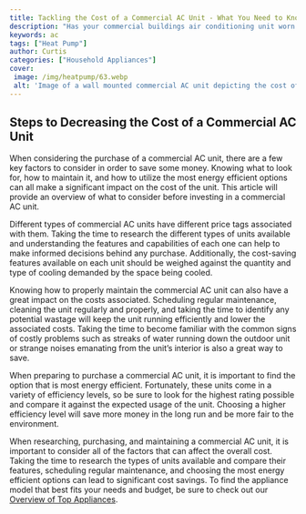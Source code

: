 ```yaml
---
title: Tackling the Cost of a Commercial AC Unit - What You Need to Know
description: "Has your commercial buildings air conditioning unit worn down Discover what factors contribute to the cost of an AC unit and how to save money in your search for an upgrade"
keywords: ac
tags: ["Heat Pump"]
author: Curtis
categories: ["Household Appliances"]
cover: 
 image: /img/heatpump/63.webp
 alt: 'Image of a wall mounted commercial AC unit depicting the cost of a commercial AC unit'
---
```

## Steps to Decreasing the Cost of a Commercial AC Unit 
When considering the purchase of a commercial AC unit, there are a few key factors to consider in order to save some money. Knowing what to look for, how to maintain it, and how to utilize the most energy efficient options can all make a significant impact on the cost of the unit. This article will provide an overview of what to consider before investing in a commercial AC unit.

Different types of commercial AC units have different price tags associated with them. Taking the time to research the different types of units available and understanding the features and capabilities of each one can help to make informed decisions behind any purchase. Additionally, the cost-saving features available on each unit should be weighed against the quantity and type of cooling demanded by the space being cooled.

Knowing how to properly maintain the commercial AC unit can also have a great impact on the costs associated. Scheduling regular maintenance, cleaning the unit regularly and properly, and taking the time to identify any potential wastage will keep the unit running efficiently and lower the associated costs. Taking the time to become familiar with the common signs of costly problems such as streaks of water running down the outdoor unit or strange noises emanating from the unit’s interior is also a great way to save.

When preparing to purchase a commercial AC unit, it is important to find the option that is most energy efficient. Fortunately, these units come in a variety of efficiency levels, so be sure to look for the highest rating possible and compare it against the expected usage of the unit. Choosing a higher efficiency level will save more money in the long run and be more fair to the environment.

When researching, purchasing, and maintaining a commercial AC unit, it is important to consider all of the factors that can affect the overall cost. Taking the time to research the types of units available and compare their features, scheduling regular maintenance, and choosing the most energy efficient options can lead to significant cost savings. To find the appliance model that best fits your needs and budget, be sure to check out our [Overview of Top Appliances](./pages/appliance-overview).

